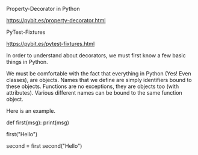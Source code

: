 Property-Decorator in Python

https://pybit.es/property-decorator.html

PyTest-Fixtures

https://pybit.es/pytest-fixtures.html

In order to understand about decorators, we must first know a few basic things in Python.

We must be comfortable with the fact that everything in Python (Yes! Even classes), are objects. Names that we define are simply identifiers bound to these objects. Functions are no exceptions, they are objects too (with attributes). Various different names can be bound to the same function object.

Here is an example.

def first(msg): print(msg)

first("Hello")

second = first second("Hello")
